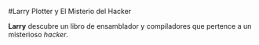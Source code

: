 #Larry Plotter y El Misterio del Hacker

**Larry** descubre un libro de ensamblador y compiladores que pertence a un misterioso *hacker*.
